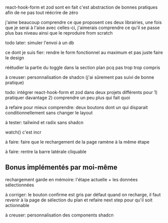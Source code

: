 react-hook-form et zod sont en fait c'est abstraction de bonnes pratiques afin de ne pas tout réécrire de zéro

j'aime beaucoup comprendre ce que proposent ces deux librairies, une fois que je serai à l'aise avec celles-ci, j'aimerais comprendre ce qu'il se passe plus bas niveau ainsi que le reproduire from scratch

todo later: simuler l'envoi à un db

ce dont je suis fier: rendre le form fonctionnel au maximum et pas juste faire le design

réétudier la partie du toggle dans la section plan pcq pas trop trop compris

à creuser: personnalisation de shadcn (j'ai sûrement pas suivi de bonne pratique)

todo: intégrer react-hook-form et zod dans deux projets différents pour 1) pratiquer davantage 2) comprendre un peu plus qui fait quoi

à refaire pour mieux comprendre: deux boutons dont un qui disparait conditionnellement sans changer le layout

à tester: tailwind et radix sans shadcn

watch() c'est incr

à faire: faire que le rechargement de la page ramène à la même étape

à faire: rentre la barre latérale cliquable

## Bonus implémentés par moi-même

rechargement garde en mémoire: l'étape actuelle + les données sélectionnées

à corriger: le bouton confirme est gris par défaut quand on recharge, il faut revenir à la page de sélection du plan et refaire next step pour qu'il soit actionnable

à creuser: personnalisation des components shadcn
